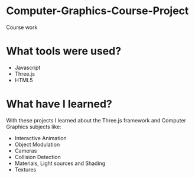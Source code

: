 # Computer-Graphics-Course-Project
Course work

# What tools were used?
- Javascript
- Three.js
- HTML5

# What have I learned?
With these projects I learned about the Three.js framework and Computer Graphics subjects like:
- Interactive Animation
- Object Modulation
- Cameras
- Collision Detection
- Materials, Light sources and Shading
- Textures
